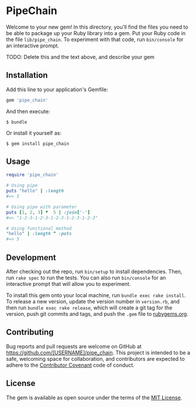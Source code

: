# PipeChain

Welcome to your new gem! In this directory, you'll find the files you need to be able to package up your Ruby library into a gem. Put your Ruby code in the file `lib/pipe_chain`. To experiment with that code, run `bin/console` for an interactive prompt.

TODO: Delete this and the text above, and describe your gem

## Installation

Add this line to your application's Gemfile:

```ruby
gem 'pipe_chain'
```

And then execute:

    $ bundle

Or install it yourself as:

    $ gem install pipe_chain

## Usage

```ruby
require 'pipe_chain'

# Using pipe
puts "hello" | :length
#=> 5

# Using pipe with parameter
puts [1, 2, 3] *  5 | :join['-']
#=> "1-2-3-1-2-3-1-2-3-1-2-3-1-2-3"

# Using functional method
"hello" | :length ^ :puts
#=> 5
```

## Development

After checking out the repo, run `bin/setup` to install dependencies. Then, run `rake spec` to run the tests. You can also run `bin/console` for an interactive prompt that will allow you to experiment.

To install this gem onto your local machine, run `bundle exec rake install`. To release a new version, update the version number in `version.rb`, and then run `bundle exec rake release`, which will create a git tag for the version, push git commits and tags, and push the `.gem` file to [rubygems.org](https://rubygems.org).

## Contributing

Bug reports and pull requests are welcome on GitHub at https://github.com/[USERNAME]/pipe_chain. This project is intended to be a safe, welcoming space for collaboration, and contributors are expected to adhere to the [Contributor Covenant](contributor-covenant.org) code of conduct.


## License

The gem is available as open source under the terms of the [MIT License](http://opensource.org/licenses/MIT).

